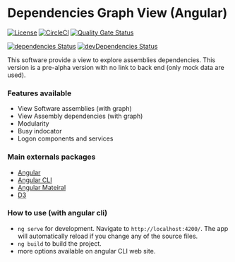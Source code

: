 # Dependencies Graph View (Angular)

[![License](https://img.shields.io/npm/l/@angular/cli.svg)](/LICENSE) 
[![CircleCI](https://circleci.com/gh/xclemence/Dependencies.Graph.View.svg?style=svg)](https://circleci.com/gh/xclemence/Dependencies.Graph.View)
[![Quality Gate Status](https://sonarcloud.io/api/project_badges/measure?project=xclemence_dependencies-graph-viewer&metric=alert_status)](https://sonarcloud.io/dashboard?id=xclemence_dependencies-graph-viewer)

[![dependencies Status](https://david-dm.org/iceman63/Dependencies.Graph.View/status.svg)](https://david-dm.org/iceman63/Dependencies.Graph.View)
[![devDependencies Status](https://david-dm.org/iceman63/Dependencies.Graph.View/dev-status.svg)](https://david-dm.org/iceman63/Dependencies.Graph.View?type=dev)

This software provide a view to explore assemblies dependencies. This version is a pre-alpha version with no link to back end (only mock data are used).

### Features available
- View Software assemblies (with graph)
- View Assembly dependencies (with graph)
- Modularity
- Busy indocator
- Logon components and services

### Main externals packages
- [Angular](https://angular.io/)
- [Angular CLI](https://cli.angular.io/)
- [Angular Mateiral](https://material.angular.io/)
- [D3](https://d3js.org/)

### How to use (with angular cli)
- `ng serve` for development. Navigate to `http://localhost:4200/`. The app will automatically reload if you change any of the source files.
- `ng build` to build the project.
- more options available on angular CLI web site.
